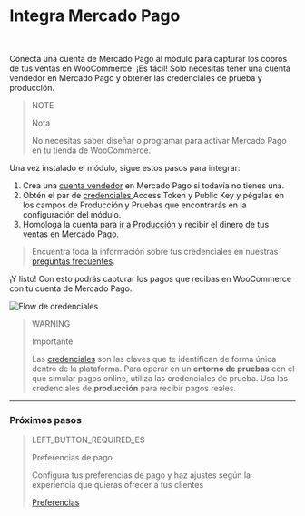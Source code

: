# Integra Mercado Pago 
<br/>

Conecta una cuenta de Mercado Pago al módulo para capturar los cobros de tus ventas en WooCommerce. ¡Es fácil! Solo necesitas tener una cuenta vendedor en Mercado Pago y obtener las credenciales de prueba y producción. 

> NOTE
>
> Nota
>
> No necesitas saber diseñar o programar para activar Mercado Pago en tu tienda de WooCommerce.

Una vez instalado el módulo, sigue estos pasos para integrar:

1. Crea una [cuenta vendedor](https://www.mercadopago.com.ar/registration-company?confirmation_url=https%3A%2F%2Fwww.mercadopago.com.ar%2Fcomo-cobrar) en Mercado Pago si todavía no tienes una.
2. Obtén el par de <a href="[FAKER][CREDENTIALS][URL]" target="_blank"> credenciales </a> Access Token y Public Key y pégalas en los campos de Producción y Pruebas que encontrarás en la configuración del módulo.
3. Homologa la cuenta para [ir a Producción](https://www.mercadopago[FAKER][URL][DOMAIN]/developers/es/guides/online-payments/checkout-api/goto-production) y recibir el dinero de tus ventas en Mercado Pago.

> Encuentra toda la información sobre tus credenciales en nuestras [preguntas frecuentes](https://www.mercadopago[FAKER][URL][DOMAIN]/developers/es/guides/resources/faqs/credentials). 

¡Y listo! Con esto podrás capturar los pagos que recibas en WooCommerce con tu cuenta de Mercado Pago.

![Flow de credenciales](/images/woocomerce/es_woo_credenciales.gif)

> WARNING
>
> Importante
>
> Las [credenciales](https://www.mercadopago[FAKER][URL][DOMAIN]/developers/es//guides/resources/localization/credentials) son las claves que te identifican de forma única dentro de la plataforma. Para operar en un **entorno de pruebas** con el que simular pagos online, utiliza las credenciales de prueba. Usa las credenciales de **producción** para recibir pagos reales.

---

### Próximos pasos

> LEFT_BUTTON_REQUIRED_ES
>
> Preferencias de pago
>
> Configura tus preferencias de pago y haz ajustes según la experiencia que quieras ofrecer a tus clientes  
>
>
> [Preferencias](https://www.mercadopago[FAKER][URL][DOMAIN]/developers/es/guides/plugins/woocommerce/preferences)